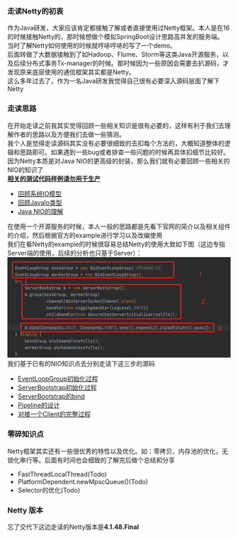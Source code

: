 ### 走读Netty的初衷

作为Java研发，大家应该肯定都接触了解或者直接使用过Netty框架。本人是在16的时候接触Netty的，那时候想做个模拟SpringBoot设计思路高并发的服务端。  
当时了解Netty如何使用的时候就哼哧哼哧的写了一个demo。  
后面转做了大数据接触到了如Hadoop、Flume、Storm等这类Java开源服务，以及后续分布式事务Tx-manager的时候。那时候因为一些原因会需要去扒源码，才发现原来底层使用的通信框架其实都是Netty。  
这么多年过去了，作为一名Java研发我觉得自己很有必要深入源码层面了解下Netty

### 走读思路

在开始走读之前我其实觉得回顾一些相关知识是很有必要的，这样有利于我们去理解作者的思路以及方便我们去做一些猜测。  
我个人是觉得走读源码其实没有必要很细致的去扣每个方法的，大概知道整体的逻辑和思路即可。如果遇到一些bug或者排查一些问题的时候再具体扣细节比较好。  
因为Netty本质是对Java NIO的更高级的封装，那么我们就有必要回顾一些相关的NIO的知识了  
**[相关的测试代码样例请勿用于生产](src/main/java/com/sourcecode/learning/young)**

- [回顾系统IO模型](1.回顾系统IO模型.md)
- [回顾JavaIo类型](2.回顾JavaIO类型.md)
- [Java NIO的理解](3.Java_NIO理解.md)

在使用一个开源服务的时候，本人一般的思路都是先看下官网的简介以及相关组件的介绍，然后根据官方的example进行学习以及改编使用  
我们在看Netty的example的时候很容易总结Netty的使用大致如下图（这边专指Server端的使用，后续的分析也只基于Server）：  
![Server初始化](images/走读步骤分层.png)
我们基于已有的NIO知识点去分别走读下这三步的源码

- [EventLoopGroup初始化过程](4.EventLoopGroup初始化过程.md)
- [ServerBootstrap初始化过程](5.ServerBootstrap初始化过程.md)
- [ServerBootstrap的bind](6.ServerBootstrap的bind.md)
- [Pipeline的设计](7.Pipeline的设计.md)  
- [对接一个Client的完整过程](8.Client对接完整过程之链接.md)
### 零碎知识点

Netty框架其实还有一些很优秀的特性以及优化。如：零拷贝，内存池的优化，无锁化串行等。后面有时间也会细致的了解完后做个总结和分享
- FastThreadLocalThread(Todo)
- PlatformDependent.<Runnable>newMpscQueue()(Todo)
- Selector的优化(Todo)

### Netty 版本

忘了交代下这边走读的Netty版本是**4.1.48.Final**